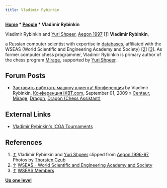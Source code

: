 ```yaml
---
title: Vladimir Rybinkin
---
```

**[Home](Home "Home") \* [People](People "People") \* Vladimir Rybinkin**



 [](http://www.thorstenczub.de/aegon.html) Vladimir Rybinkin and [Yuri Shpeer](Yuri_Shpeer "Yuri Shpeer"), [Aegon 1997](Aegon_1997 "Aegon 1997") <a id="cite-note-1" href="#cite-ref-1">[1]</a> 
**Vladimir Rybinkin**,  

a Russian computer scientist with expertise in [databases](https://en.wikipedia.org/wiki/Database), affiliated with the WSEAS (World Scientific and Engineering Academy and Society) <a id="cite-note-2" href="#cite-ref-2">[2]</a> <a id="cite-note-3" href="#cite-ref-3">[3]</a>.
As former computer chess programmer, Vladimir Rybinkin is primary author of the chess program [Mirage](Mirage "Mirage"), supported by [Yuri Shpeer](Yuri_Shpeer "Yuri Shpeer").



## Forum Posts


* [Заставить работать машину клиента! Конференция](http://forum.ixbt.com/topic.cgi?id=26:39751-20#308) by Vladimir Rybinkin, [Конференция iXBT.com](http://forum.ixbt.com/), September 01, 2009 » [Centaur](Centaur "Centaur"), [Mirage](Mirage "Mirage"), [Dragon](Dragon_RU "Dragon RU"), [Dragon (Chess Assistant)](Dragon_(Chess_Assistant) "Dragon (Chess Assistant)")


## External Links


* [Vladimir Rybinkin's ICGA Tournaments](https://www.game-ai-forum.org/icga-tournaments/person.php?id=200)


## References


1. <a id="cite-ref-1" href="#cite-note-1">↑</a> Vladimir Rybinkin and [Yuri Shpeer](Yuri_Shpeer "Yuri Shpeer") clipped from [Aegon 1996-97](http://www.thorstenczub.de/aegon.html), Photos by [Thorsten Czub](Thorsten_Czub "Thorsten Czub")
2. <a id="cite-ref-2" href="#cite-note-2">↑</a> [WSEAS - World Scientific and Engineering Academy and Society](http://www.wseas.org/cms.action)
3. <a id="cite-ref-3" href="#cite-note-3">↑</a> [WSEAS Members](http://www.wseas.org/cms.action?id=7659)

**[Up one level](People "People")**







 
